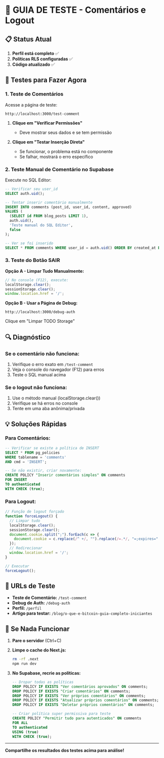 # 🔧 GUIA DE TESTE - Comentários e Logout

## 📋 Status Atual

1. **Perfil está completo** ✅
2. **Políticas RLS configuradas** ✅
3. **Código atualizado** ✅

## 🧪 Testes para Fazer Agora

### 1. **Teste de Comentários**

Acesse a página de teste:
```
http://localhost:3000/test-comment
```

1. **Clique em "Verificar Permissões"**
   - Deve mostrar seus dados e se tem permissão

2. **Clique em "Testar Inserção Direta"**
   - Se funcionar, o problema está no componente
   - Se falhar, mostrará o erro específico

### 2. **Teste Manual de Comentário no Supabase**

Execute no SQL Editor:

```sql
-- Verificar seu user_id
SELECT auth.uid();

-- Tentar inserir comentário manualmente
INSERT INTO comments (post_id, user_id, content, approved)
VALUES (
  (SELECT id FROM blog_posts LIMIT 1),
  auth.uid(),
  'Teste manual do SQL Editor',
  false
);

-- Ver se foi inserido
SELECT * FROM comments WHERE user_id = auth.uid() ORDER BY created_at DESC;
```

### 3. **Teste do Botão SAIR**

**Opção A - Limpar Tudo Manualmente:**
```javascript
// No console (F12), execute:
localStorage.clear();
sessionStorage.clear();
window.location.href = '/';
```

**Opção B - Usar a Página de Debug:**
```
http://localhost:3000/debug-auth
```
Clique em "Limpar TODO Storage"

## 🔍 Diagnóstico

### Se o comentário não funciona:
1. Verifique o erro exato em `/test-comment`
2. Veja o console do navegador (F12) para erros
3. Teste o SQL manual acima

### Se o logout não funciona:
1. Use o método manual (localStorage.clear())
2. Verifique se há erros no console
3. Tente em uma aba anônima/privada

## 💡 Soluções Rápidas

### Para Comentários:
```sql
-- Verificar se existe a política de INSERT
SELECT * FROM pg_policies 
WHERE tablename = 'comments' 
AND cmd = 'INSERT';

-- Se não existir, criar novamente:
CREATE POLICY "Inserir comentários simples" ON comments
FOR INSERT
TO authenticated
WITH CHECK (true);
```

### Para Logout:
```javascript
// Função de logout forçado
function forceLogout() {
  // Limpar tudo
  localStorage.clear();
  sessionStorage.clear();
  document.cookie.split(";").forEach(c => {
    document.cookie = c.replace(/^ +/, "").replace(/=.*/, "=;expires=" + new Date().toUTCString() + ";path=/");
  });
  // Redirecionar
  window.location.href = '/';
}

// Executar
forceLogout();
```

## 📱 URLs de Teste

- **Teste de Comentário:** `/test-comment`
- **Debug de Auth:** `/debug-auth`
- **Perfil:** `/perfil`
- **Artigo para testar:** `/blog/o-que-e-bitcoin-guia-completo-iniciantes`

## 🚨 Se Nada Funcionar

1. **Pare o servidor** (Ctrl+C)
2. **Limpe o cache do Next.js:**
   ```bash
   rm -rf .next
   npm run dev
   ```

3. **No Supabase, recrie as políticas:**
   ```sql
   -- Dropar todas as políticas
   DROP POLICY IF EXISTS "Ver comentários aprovados" ON comments;
   DROP POLICY IF EXISTS "Criar comentários" ON comments;
   DROP POLICY IF EXISTS "Ver próprios comentários" ON comments;
   DROP POLICY IF EXISTS "Atualizar próprios comentários" ON comments;
   DROP POLICY IF EXISTS "Deletar próprios comentários" ON comments;
   
   -- Criar política super permissiva para teste
   CREATE POLICY "Permitir tudo para autenticados" ON comments
   FOR ALL
   TO authenticated
   USING (true)
   WITH CHECK (true);
   ```

---

**Compartilhe os resultados dos testes acima para análise!**
